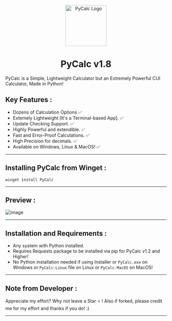 <p align="center">
  <img src="https://github.com/Chill-Astro/PyCalc/blob/main/PyCalc.ico" width="128px" height="128px" alt="PyCalc Logo">
</p>
<h1 align="center">PyCalc v1.8</h1>

PyCalc is a Simple, Lightweight Calculator but an Extremely Powerful CUI Calculator, Made in Python!

## Key Features :

- Dozens of Calculation Options ✅
- Extemely Lightweight [It's a Terminal-based App]. ✅
- Update Checking Support. ✅
- Highly Powerful and extendible. ✅
- Fast and Error-Proof Calculations. ✅
- High Precision for decimals. ✅
- Available on Windows, Linux & MacOS! ✅

---

## Installing PyCalc from Winget :

    winget install PyCalc

---

## Preview :

![image](https://github.com/user-attachments/assets/a3603a0d-859d-4c72-9b42-c24748f5b05f)

---    

## Installation and Requirements :

- Any system with Python installed.
- Requires Requests package to be installed via pip for PyCalc v1.2 and Higher!
- No Python installation needed if using Installer or `PyCalc.exe` on Windows or `PyCalc-Linux` file on Linux or `PyCalc-MacOS` on MacOS!

---

## Note from Developer :

Appreciate my effort? Why not leave a Star ⭐ ! Also if forked, please credit me for my effort and thanks if you do! :)

---
